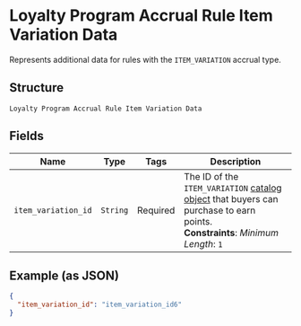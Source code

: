 
# Loyalty Program Accrual Rule Item Variation Data

Represents additional data for rules with the `ITEM_VARIATION` accrual type.

## Structure

`Loyalty Program Accrual Rule Item Variation Data`

## Fields

| Name | Type | Tags | Description |
|  --- | --- | --- | --- |
| `item_variation_id` | `String` | Required | The ID of the `ITEM_VARIATION` [catalog object](entity:CatalogObject) that buyers can purchase to earn<br>points.<br>**Constraints**: *Minimum Length*: `1` |

## Example (as JSON)

```json
{
  "item_variation_id": "item_variation_id6"
}
```

